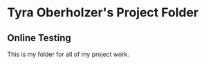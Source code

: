 # Tyra Oberholzer's Project Folder

## Online Testing 

This is my folder for all of my project work.

